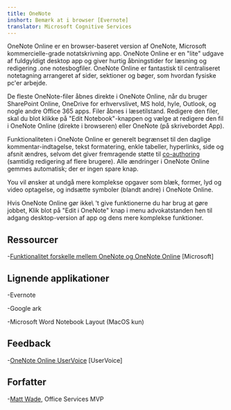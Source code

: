 ```yaml
---
title: OneNote
inshort: Bemærk at i browser [Evernote]
translator: Microsoft Cognitive Services
---
```


OneNote Online er en browser-baseret version af OneNote, Microsoft
kommercielle-grade notatskrivning app. OneNote Online er en \"lite\" udgave
af fuldgyldigt desktop app og giver hurtig åbningstider for
læsning og redigering .one notesbogfiler. OneNote Online er fantastisk til
centraliseret notetagning arrangeret af sider, sektioner og bøger, som
hvordan fysiske pc'er arbejde.

De fleste OneNote-filer åbnes direkte i OneNote Online, når du bruger
SharePoint Online, OneDrive for erhvervslivet, MS hold, hyle, Outlook, og
nogle andre Office 365 apps. Filer åbnes i læsetilstand. Redigere den
filer, skal du blot klikke på \"Edit Notebook\"-knappen og vælge at redigere den
fil i OneNote Online (direkte i browseren) eller OneNote (på skrivebordet
App).

Funktionaliteten i OneNote Online er generelt begrænset til den daglige
kommentar-indtagelse, tekst formatering, enkle tabeller, hyperlinks, side og
afsnit ændres, selvom det giver fremragende støtte til
[co-authoring](http://icsh.pt/CoAuthoring) (samtidig redigering af
flere brugere). Alle ændringer i OneNote Online gemmes
automatisk; der er ingen spare knap.

You vil ønsker at undgå mere komplekse opgaver som blæk, former, lyd og
video optagelse, og indsætte symboler (blandt andre) i OneNote Online.

Hvis OneNote Online gør ikke\ 't give funktionerne du har brug at gøre jobbet,
Klik blot på \"Edit i OneNote\" knap i menu advokatstanden hen til adgang
desktop-version af app og dens mere komplekse funktioner.

Ressourcer
---------

-[Funktionalitet forskelle mellem OneNote og OneNote
    Online](https://support.office.com/en-us/article/Differences-between-using-a-notebook-in-the-browser-and-in-OneNote-a3d1fc13-ac74-456b-b391-b633a62aa83f)
    \[Microsoft\]

Lignende applikationer
--------------------

-Evernote

-Google ark

-Microsoft Word Notebook Layout (MacOS kun)

Feedback
---------

-[OneNote Online UserVoice](https://onenote.uservoice.com/forums/327183-onenote-online)
    \[UserVoice\]

Forfatter
---------

-[Matt Wade](https://www.linkedin.com/in/thatmattwade/), Office Services MVP


